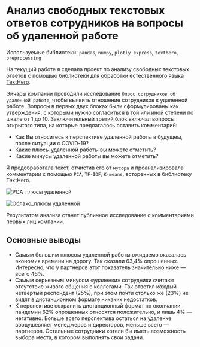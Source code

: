 # Анализ свободных текстовых ответов сотрудников на вопросы об удаленной работе
  
Используемые библиотеки: `pandas`, `numpy`, `plotly.express`, `texthero`, `preprocessing`

На текущий работе я сделала проект по анализу свободных текстовых ответов с помощью библиотеки для обработки естественного языка [TextHero](https://texthero.org/). 
  
Эйчары компании проводили исследование `Опрос сотрудников об удаленной работе`, чтобы выявить отношение сотрудников к удаленной работе. Вопросы в первых двух блоках были сформулированы как утверждения, с которыми нужно согласиться в той или иной степени по шкале от 1 до 10. Заключительный третий блок включал вопросы открытого типа, на которые предлагалось оставить комментарий: 
- Как Вы относитесь к перспективе удаленной работы в будущем, после ситуации с COVID-19?
- Какие плюсы удаленной работы вы можете отметить?
- Какие минусы удаленной работы вы можете отметить?

Я предобработала текст, отчистив его от `мусора` и проанализировала комментарии с помощью `PCA`, `TF-IDF`, `K-means`, всторенных в библиотеку TextHero.

![PCA_плюсы удаленной](<https://raw.githubusercontent.com/paraseusse/Remote-job-survey-analysis-with-natural-language-processing/main/%D0%92%D0%B8%D0%B7%D1%83%D0%B0%D0%BB%D0%B8%D0%B7%D0%B0%D1%86%D0%B8%D0%B8/PCA_%D0%9A%D0%B0%D0%BA%D0%B8%D0%B5%20%D0%BF%D0%BB%D1%8E%D1%81%D1%8B%20%D1%83%D0%B4%D0%B0%D0%BB%D0%B5%D0%BD%D0%BD%D0%BE%D0%B9%20%D1%80%D0%B0%D0%B1%D0%BE%D1%82%D1%8B%20%D0%B2%D1%8B%20%D0%BC%D0%BE%D0%B6%D0%B5%D1%82%D0%B5%20%D0%BE%D1%82%D0%BC%D0%B5%D1%82%D0%B8%D1%82%D1%8C.jpeg>)

![Облако_плюсы удаленной](<https://raw.githubusercontent.com/paraseusse/Remote-job-survey-analysis-with-natural-language-processing/main/%D0%92%D0%B8%D0%B7%D1%83%D0%B0%D0%BB%D0%B8%D0%B7%D0%B0%D1%86%D0%B8%D0%B8/%D0%9E%D0%B1%D0%BB%D0%B0%D0%BA%D0%BE_%D0%BA%D0%B0%D0%BA%D0%B8%D0%B5%20%D0%BF%D0%BB%D1%8E%D1%81%D1%8B%20%D1%83%D0%B4%D0%B0%D0%BB%D0%B5%D0%BD%D0%BD%D0%BE%D0%B9%20%D1%80%D0%B0%D0%B1%D0%BE%D1%82%D1%8B%20%D0%B2%D1%8B%20%D0%BC%D0%BE%D0%B6%D0%B5%D1%82%D0%B5%20%D0%BE%D1%82%D0%BC%D0%B5%D1%82%D0%B8%D1%82%D1%8C.png>)

Результатом анализа станет публичное исследование с комментариями первых лиц компании. 

## Основные выводы

- Самым большим плюсом удаленной работы ожидаемо оказалась экономия времени на дорогу. Так сказали 63,4% опрошенных. Интересно, что у партнеров этот показатель значительно ниже — всего 46%. 
- Самым серьезным минусом «удаленки» сотрудники считают отсутствие живого общения с коллегами. Так ответил каждый четвертый респондент (25%), при этом почти столько же (23%) не видят в дистанционном формате никаких недостатков. 
- К перспективе сохранить дистанционный формат по окончании пандемии 62% опрошенных относятся положительно, и лишь 4% — негативно. Больше всего перспектива остаться на удаленке воодушевляет менеджеров и директоров, меньше всего — партнеров. Остальные сотрудники хотели бы иметь возможность выбора места, в котором выполнять свои задачи.

